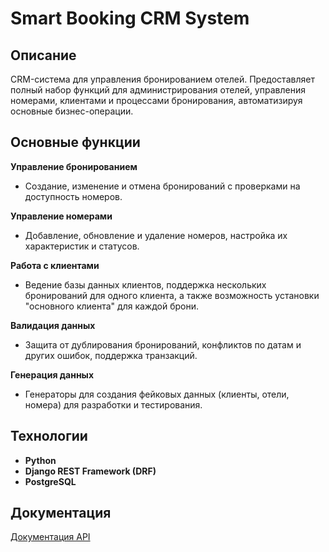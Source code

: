 # Smart Booking CRM System

## Описание
CRM-система для управления бронированием отелей. Предоставляет полный набор функций для администрирования отелей, управления номерами, клиентами и процессами бронирования, автоматизируя основные бизнес-операции.

## Основные функции

**Управление бронированием**
- Создание, изменение и отмена бронирований с проверками на доступность номеров.

**Управление номерами**
- Добавление, обновление и удаление номеров, настройка их характеристик и статусов.

**Работа с клиентами**
- Ведение базы данных клиентов, поддержка нескольких бронирований для одного клиента, а также возможность установки "основного клиента" для каждой брони.

**Валидация данных**
- Защита от дублирования бронирований, конфликтов по датам и других ошибок, поддержка транзакций.

**Генерация данных**
- Генераторы для создания фейковых данных (клиенты, отели, номера) для разработки и тестирования.

## Технологии
- **Python**
- **Django REST Framework (DRF)**
- **PostgreSQL**

## Документация
[Документация API](https://api.smart-booking.site/api/)

